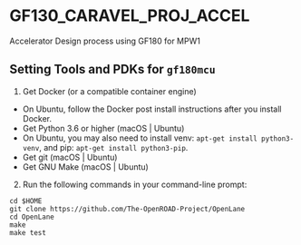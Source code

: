 # GF130_CARAVEL_PROJ_ACCEL
Accelerator Design process using GF180 for MPW1 

## Setting Tools and PDKs for ```gf180mcu```

1. Get Docker (or a compatible container engine)
  *  On Ubuntu, follow the Docker post install instructions after you install Docker.
  *  Get Python 3.6 or higher (macOS | Ubuntu)
  *  On Ubuntu, you may also need to install venv: ```apt-get install python3-venv```, and pip: ```apt-get install python3-pip```.
  *  Get git (macOS | Ubuntu)
  *  Get GNU Make (macOS | Ubuntu)

2. Run the following commands in your command-line prompt:

```
cd $HOME
git clone https://github.com/The-OpenROAD-Project/OpenLane
cd OpenLane
make
make test
```
